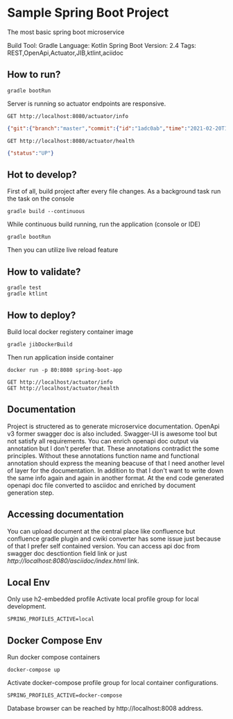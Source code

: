 # Sample Spring Boot Project

The most basic spring boot microservice

Build Tool: Gradle
Language: Kotlin
Spring Boot Version: 2.4
Tags: REST,OpenApi,Actuator,JIB,ktlint,aciidoc

## How to run?

```
gradle bootRun
````
Server is running so actuator endpoints are responsive.
```
GET http://localhost:8080/actuator/info 
```

```json
{"git":{"branch":"master","commit":{"id":"1adc0ab","time":"2021-02-20T18:33:37Z"}},"build":{"operatingSystem":"Mac OS X (10.16)","artifact":"spring-boot-app","by":"canyaman","group":"me.yaman.can","basePackage":"me.yaman.can.demo","version":"0.0.1-SNAPSHOT","continuousIntegration":"false","build":"0","machine":"Can-MacBook-Pro","name":"spring-boot-app","time":"2021-02-20T19:12:18.116Z"}}
```

```
GET http://localhost:8080/actuator/health
```
```json
{"status":"UP"}
```

## Hot to develop?
First of all, build project after every file changes.
As a background task run the task on the console
```
gradle build --continuous
```

While continuous build running, run the application (console or IDE)
```
gradle bootRun
```
Then you can utilize live reload feature 

## How to validate?

```
gradle test
gradle ktlint
```

## How to deploy?

Build local docker registery container image
```
gradle jibDockerBuild
```
Then run application inside container
```
docker run -p 80:8080 spring-boot-app
```

```
GET http://localhost/actuator/info   
GET http://localhost/actuator/health  
```

## Documentation

Project is structered as to generate microservice documentation. OpenApi v3 former swagger doc is also included. 
Swagger-UI is awesome tool but not satisfy all requirements. You can enrich openapi doc output via annotation but I don't perefer that. 
These annotations contradict the some principles. 
Without these annotations function name and functional annotation should express the meaning 
beacuse of that I need another level of layer for the documentation. 
In addition to that I don't want to write down the same info again and again in another format. 
At the end code generated openapi doc file converted to asciidoc and enriched by document generation step. 

## Accessing documentation

You can upload document at the central place like confluence but confluence gradle plugin and 
cwiki converter has some issue just because of that I prefer self contained version.
You can access api doc from swagger doc desctiontion field link or just *http://localhost:8080/asciidoc/index.html* link.

## Local Env
Only use h2-embedded profile
Activate local profile group for local development.
```
SPRING_PROFILES_ACTIVE=local
```

## Docker Compose Env
Run docker compose containers
```
docker-compose up
```

Activate docker-compose profile group for local container configurations.
```
SPRING_PROFILES_ACTIVE=docker-compose
```

Database browser can be reached by http://localhost:8008 address.  

